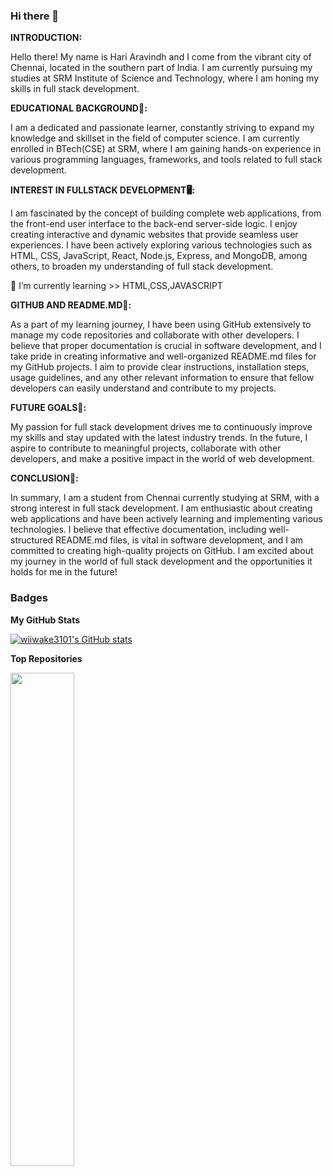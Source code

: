 ### Hi there 👋
**INTRODUCTION:**

Hello there! My name is Hari Aravindh and I come from the vibrant city of Chennai, located in the southern part of India. I am currently pursuing my studies at SRM Institute of Science and Technology, where I am honing my skills in full stack development.

**EDUCATIONAL BACKGROUND🏫:**

I am a dedicated and passionate learner, constantly striving to expand my knowledge and skillset in the field of computer science. I am currently enrolled in BTech(CSE) at SRM, where I am gaining hands-on experience in various programming languages, frameworks, and tools related to full stack development.

**INTEREST IN FULLSTACK DEVELOPMENT🖥:**

I am fascinated by the concept of building complete web applications, from the front-end user interface to the back-end server-side logic. I enjoy creating interactive and dynamic websites that provide seamless user experiences. I have been actively exploring various technologies such as HTML, CSS, JavaScript, React, Node.js, Express, and MongoDB, among others, to broaden my understanding of full stack development.

🌱 I’m currently learning >> HTML,CSS,JAVASCRIPT

**GITHUB AND README.MD💽:**

As a part of my learning journey, I have been using GitHub extensively to manage my code repositories and collaborate with other developers. I believe that proper documentation is crucial in software development, and I take pride in creating informative and well-organized README.md files for my GitHub projects. I aim to provide clear instructions, installation steps, usage guidelines, and any other relevant information to ensure that fellow developers can easily understand and contribute to my projects.

**FUTURE GOALS🥇:**

My passion for full stack development drives me to continuously improve my skills and stay updated with the latest industry trends. In the future, I aspire to contribute to meaningful projects, collaborate with other developers, and make a positive impact in the world of web development.

**CONCLUSION🖤:**

In summary, I am a student from Chennai currently studying at SRM, with a strong interest in full stack development. I am enthusiastic about creating web applications and have been actively learning and implementing various technologies. I believe that effective documentation, including well-structured README.md files, is vital in software development, and I am committed to creating high-quality projects on GitHub. I am excited about my journey in the world of full stack development and the opportunities it holds for me in the future!
### Badges

<b>My GitHub Stats</b>

<a href="http://www.github.com/wiiwake3101"><img src="https://github-readme-stats.vercel.app/api?username=HariAr2&show_icons=true&hide=&count_private=true&title_color=0891b2&text_color=ffffff&icon_color=0891b2&bg_color=1c1917&hide_border=true&show_icons=true" alt="wiiwake3101's GitHub stats" /></a>

<b>Top Repositories</b>

<div width="100%" align="center"><a href="https://github.com/wiiwake3101/Library-Management-Using-Python-Version-3.7.5-with-Mysql-5.5-server" align="left"><img align="left" width="45%" src= /></a></div><br /><br /><br /><br /><br /><br /><br />

<!--
**HariAr2/HariAr2** is a ✨ _special_ ✨ repository because its `README.md` (this file) appears on your GitHub profile.

Here are some ideas to get you started:

- 🔭 I’m currently working on ...
- 🌱 I’m currently learning >>
- 👯 I’m looking to collaborate on ...
- 🤔 I’m looking for help with ...
- 💬 Ask me about ...
- 📫 How to reach me: ...
- 😄 Pronouns: ...
- ⚡ Fun fact: ...
-->
